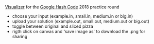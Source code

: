 [Visualizer](https://hashcode-pizza.now.sh/) for the [Google Hash Code](https://hashcode.withgoogle.com/) 2018 practice round

- choose your input (example.in, small.in, medium.in or big.in)
- upload your solution (example.out, small.out, medium.out or big.out)
- toggle between original and sliced pizza
- rigth click on canvas and 'save image as' to download the .png for sharing
